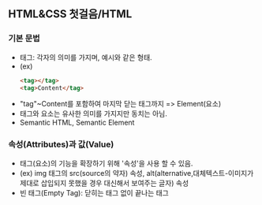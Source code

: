 ## HTML&CSS 첫걸음/HTML
### 기본 문법
- 태그: 각자의 의미를 가지며, 예시와 같은 형태. 
- (ex)
  ```html
  <tag></tag>
  <tag>Content</tag>
  ```
- "tag"~Content를 포함하여 마지막 닫는 태그까지 => Element(요소)
- 태그와 요소는 유사한 의미를 가지지만 동치는 아님.
- Semantic HTML, Semantic Element

### 속성(Attributes)과 값(Value)
- 태그(요소)의 기능을 확장하기 위해 '속성'을 사용 할 수 있음.
- (ex) img 태그의 src(source의 약자) 속성, alt(alternative,대체텍스트-이미지가 제대로 삽입되지 못했을 경우 대신해서 보여주는 글자) 속성
- 빈 태그(Empty Tag): 닫히는 태그 없이 끝나는 태그
